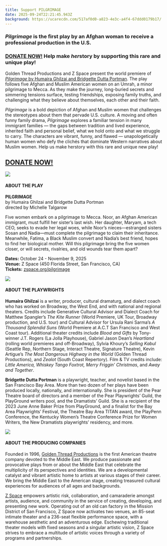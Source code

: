```yaml
---
title: Support PILGRIMAGE
date: 2025-09-24T22:21:45.943Z
background: https://ucarecdn.com/517af0d0-a823-4e3c-a4f4-67ddd0179b17/
---
```

### *Pilgrimage* is the first play by an Afghan woman to receive a professional production in the U.S.

### [DONATE NOW!](https://goldenthread.my.salesforce-sites.com/donate/?dfId=a0n3Z00000tn4RsQAI) Help make *her*story by supporting this rare and unique play!

Golden Thread Productions and Z Space present the world premiere of [*Pilgrimage* by Humaira Ghilzai and Bridgette Dutta Portman](https://goldenthread.org/productions/pilgrimage/). The play follows five Afghan and Muslim American women on an Umrah, a minor pilgrimage to Mecca. As they make the journey, long-buried secrets and simmering tensions surface, testing friendships, exposing family truths, and challenging what they believe about themselves, each other and their faith.

*P﻿ilgrimage* is a bold depiction of Afghan and Muslim women that challenges the stereotypes about them that pervade U.S. culture. A moving and often funny family drama, *P﻿ilgrimage* explores a familiar tension in many immigrant families — the gaps between tradition and lived experience, inherited faith and personal belief, what we hold onto and what we struggle to carry. The characters are vibrant, funny, and flawed — unapologetically human women who defy the clichés that dominate Western narratives about Muslim women.
Help us make herstory with this rare and unique new play!

## **[D﻿ONATE NOW!](https://goldenthread.my.salesforce-sites.com/donate/?dfId=a0n3Z00000tn4RsQAI)**

![](https://ucarecdn.com/e896c7f6-d435-4d39-b7e4-00c185c5398b/)

#### **ABOUT THE PLAY**

**PILGRIMAGE**\
b﻿y Humaira Ghilzai and Bridgette Dutta Portman\
d﻿irected by Michelle Talgarow

Five women embark on a pilgrimage to Mecca. Noor, an Afghan American immigrant, must fulfill her sister’s last wish. Her daughter, Maryam, a tech CEO, seeks to evade her legal woes, while Noor’s nieces—estranged sisters Sosan and Nadia—must complete the pilgrimage to claim their inheritance. Meanwhile, Fatima, a Black Muslim convert and Nadia’s best friend, hopes to find her biological mother. Will this pilgrimage bring the five women closer, or will secrets, rivalries, and old wounds tear them apart?

**Dates:** October 24 - November 9, 2025\
**Venue:** Z Space (450 Florida Street, San Francisco, CA)\
**Tickets:** [zspace.org/pilgrimage](https://www.zspace.org/pilgrimage)

![](https://ucarecdn.com/01cc0a03-8890-4ea6-aa99-2351f9fb5e57/)

#### **ABOUT THE PLAYWRIGHTS**

**Humaira Ghilzai** is a writer, producer, cultural dramaturg, and dialect coach who has worked on Broadway, the West End, and with national and regional theaters. Credits include Generative Cultural Advisor and Dialect Coach for Matthew Spangler’s *The Kite Runner* (World Premiere, UK Tour, Broadway production, and U.S. tour) and Cultural Advisor for Ursula Rani Sarma’s *A Thousand Splendid Suns* (World Premiere at A.C.T San Francisco and West Coast tour). Additional theater credits include *Blood and Gifts* by Tony-winner J.T. Rogers (La Jolla Playhouse), Gabriel Jason Dean’s *Heartland* (rolling world premieres and off-Broadway), Sylvia Khoury’s *Selling Kabul* (Seattle Rep, Northern Stage, Interact Theatre, Signature Theatre), Kevin Artigue’s *The Most Dangerous Highway in the World* (Golden Thread Productions), and *Zealot* (South Coast Repertory). Film & TV credits include: *Little America, Whiskey Tango Foxtrot, Merry Friggin’ Christmas*, and *Away and Together*.

**Bridgette Dutta Portman** is a playwright, teacher, and novelist based in the San Francisco Bay Area. More than two dozen of her plays have been produced locally, nationally, and internationally. She is president of the Pear Theatre board of directors and a member of the Pear Playwrights’ Guild, the PlayGround writers pool, and the Dramatists’ Guild. She is a recipient of the 2023 June Anne Baker Prize from PlayGround, and a finalist for the Bay Area Playwrights’ Festival, the Theatre Bay Area TITAN award, the PlayPenn Conference, the Kentucky Women’s Theatre Conference Prize for Women Writers, the New Dramatists playwrights’ residency, and more.

![](https://ucarecdn.com/f0805942-d6ff-49a3-9841-25190cbd650e/)

#### **ABOUT THE PRODUCING COMPANIES**

Founded in 1996, [Golden Thread Productions](HTTPS://WWW.GOLDENTHREAD.ORG) is the first American theatre company devoted to the Middle East. We produce passionate and provocative plays from or about the Middle East that celebrate the multiplicity of its perspectives and identities. We are a developmental catalyst and vibrant artistic home to artists at various stages of their career. We bring the Middle East to the American stage, creating treasured cultural experiences for audiences of all ages and backgrounds.

[Z Space](HTTPS://WWW.ZSPACE.ORG) empowers artistic risk, collaboration, and camaraderie amongst artists, audience, and community in the service of creating, developing, and presenting new work. Operating out of an old can factory in the Mission District of San Francisco, Z Space now activates two venues, an 85-seat intimate theater and a 236-seat flexible performance space, with a warehouse aesthetic and an adventurous edge. Eschewing traditional theater models with fixed seasons and a singular artistic vision, Z Space strives to embrace a multitude of artistic voices through a variety of programs and partnerships.